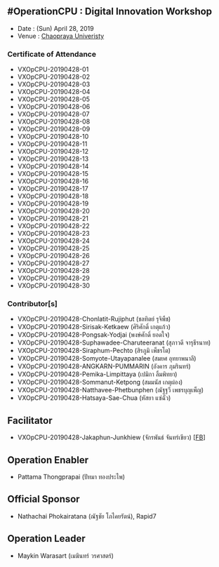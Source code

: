 ## #OperationCPU : Digital Innovation Workshop

+ Date : (Sun) April 28, 2019
+ Venue : [Chaopraya Univeristy](http://www.cpu.ac.th/)

### Certificate of Attendance

+ VXOpCPU-20190428-01
+ VXOpCPU-20190428-02
+ VXOpCPU-20190428-03
+ VXOpCPU-20190428-04
+ VXOpCPU-20190428-05
+ VXOpCPU-20190428-06
+ VXOpCPU-20190428-07
+ VXOpCPU-20190428-08
+ VXOpCPU-20190428-09
+ VXOpCPU-20190428-10
+ VXOpCPU-20190428-11
+ VXOpCPU-20190428-12
+ VXOpCPU-20190428-13
+ VXOpCPU-20190428-14
+ VXOpCPU-20190428-15
+ VXOpCPU-20190428-16
+ VXOpCPU-20190428-17
+ VXOpCPU-20190428-18
+ VXOpCPU-20190428-19
+ VXOpCPU-20190428-20
+ VXOpCPU-20190428-21
+ VXOpCPU-20190428-22
+ VXOpCPU-20190428-23
+ VXOpCPU-20190428-24
+ VXOpCPU-20190428-25
+ VXOpCPU-20190428-26
+ VXOpCPU-20190428-27
+ VXOpCPU-20190428-28
+ VXOpCPU-20190428-29
+ VXOpCPU-20190428-30

### Contributor[s]

+ VXOpCPU-20190428-Chonlatit-Rujiphut (ชลทิตย์ รุจิพืช)
+ VXOpCPU-20190428-Sirisak-Ketkaew (ศิริศักดิ์ เกตุแก้ว)
+ VXOpCPU-20190428-Pongsak-Yodjai (พงษ์ศักดิ์ ยอดใจ)
+ VXOpCPU-20190428-Suphawadee-Charuteeranat (สุภาวดี จารุธีรนาท)
+ VXOpCPU-20190428-Siraphum-Pechto (สิรภูมิ เพ็ชรโต)
+ VXOpCPU-20190428-Somyote-Utayapanalee (สมยศ อุทยาพนาลี)
+ VXOpCPU-20190428-ANGKARN-PUMMARIN (อังคาร ภุมรินทร์)
+ VXOpCPU-20190428-Pemika-Limpittaya (เปมิกา ลิ้มพิทยา)
+ VXOpCPU-20190428-Sommanut-Ketpong (สมมนัส เกตุผ่อง)
+ VXOpCPU-20190428-Natthavee-Phetbunphen (ณัฐฐวี เพชรบุญเพ็ญ)
+ VXOpCPU-20190428-Hatsaya-Sae-Chua (หัสยา แซ่ฉั่ว)

## Facilitator
+ VXOpCPU-20190428-Jakaphun-Junkhiew (จักรพันธ์ จันทร์เขียว) [[FB](https://www.facebook.com/Jojo.just.go)]

## Operation Enabler
+ Pattama Thongprapai (ปัทมา ทองประไพ)

## Official Sponsor
+ Nathachai Phokairatana (ณัฐชัย โภไคยรัตน์), Rapid7

## Operation Leader
+ Maykin Warasart (เมฆินทร์ วรศาสตร์)
